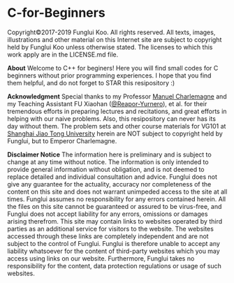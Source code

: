 # C-for-Beginners

Copyright©2017-2019 Funglui Koo. All rights reserved.
All texts, images, illustrations and other material on this Internet site are subject to copyright held by Funglui Koo unless otherwise stated. The licenses to which this work apply are in the LICENSE.md file.

**About** 
Welcome to C++ for beginers! Here you will find small codes for C beginners without prior programming experiences. I hope that you find them helpful, and do not forget to STAR this resipository :)

**Acknowledgment**
Special thanks to my Professor [Manuel Charlemagne](https://www.researchgate.net/scientific-contributions/70099481_Manuel_Charlemagne) and my Teaching Assistant FU Xiaohan ([@Reapor-Yurnero](https://github.com/Reapor-Yurnero)), et al. for their tremendous efforts in preparing lectures and recitations, and great efforts in helping with our naive problems. Also, this resipository can never has its day without them. The problem sets and other course materials for VG101 at [Shanghai Jiao Tong University](https://www.sjtu.edu.cn/) herein are NOT subject to copyright held by Funglui, but to Emperor Charlemagne.

**Disclaimer Notice**
The information here is preliminary and is subject to change at any time without notice. The information is only intended to provide general information without obligation, and is not deemed to replace detailed and individual consultation and advice.
Funglui does not give any guarantee for the actuality, accuracy nor completeness of the content on this site and does not warrant unimpeded access to the site at all times. Funglui assumes no responsibility for any errors contained herein.
All the files on this site cannot be guaranteed or assured to be virus-free, and Funglui does not accept liability for any errors, omissions or damages arising therefrom.
This site may contain links to websites operated by third parties as an additional service for visitors to the website. The websites accessed through these links are completely independent and are not subject to the control of Funglui. Funglui is therefore unable to accept any liability whatsoever for the content of third-party websites which you may access using links on our website. Furthermore, Funglui takes no responsibility for the content, data protection regulations or usage of such websites. 

